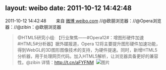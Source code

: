 layout: weibo
date: 2011-10-12 14:42:48
---
2011-10-12 14:42:48  &nbsp;&nbsp;&nbsp;&nbsp;&nbsp;&nbsp; 来自 <a href="http://weibo.com/" rel="nofollow">微博 weibo.com</a>
//@欧朋浏览器：//@Opera浏览器：//@zibin：@欧朋浏览器
>  @HTML5研究小组: 【行业聚焦——#Opera12#：增图形硬件加速 #HTML5#分析器】据外媒报道，Opera 12将主要提升图形硬件加速功能，得到WebGL的3D图形图像技术的支持，为硬件提速。同时，新增HTML5分析器，用于处理网页代码。加入HTML5解析，让浏览器具备更好的兼容性。@zibin 详情：http://t.cn/aFYFNM ​​​
>  ![图片](https://ww4.sinaimg.cn/large/71ec5295tw1dm142jxkjmj.jpg)
